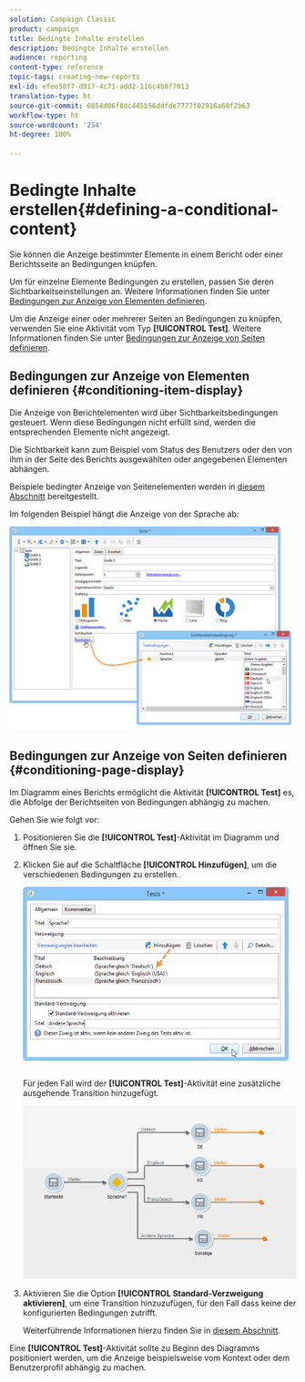 ```yaml
---
solution: Campaign Classic
product: campaign
title: Bedingte Inhalte erstellen
description: Bedingte Inhalte erstellen
audience: reporting
content-type: reference
topic-tags: creating-new-reports
exl-id: efee50f7-d917-4c71-add2-116c4b8f7013
translation-type: ht
source-git-commit: 6854d06f8dc445b56ddfde7777f02916a60f2b63
workflow-type: ht
source-wordcount: '254'
ht-degree: 100%

---
```


# Bedingte Inhalte erstellen{#defining-a-conditional-content}

Sie können die Anzeige bestimmter Elemente in einem Bericht oder einer Berichtsseite an Bedingungen knüpfen.

Um für einzelne Elemente Bedingungen zu erstellen, passen Sie deren Sichtbarkeitseinstellungen an. Weitere Informationen finden Sie unter [Bedingungen zur Anzeige von Elementen definieren](#conditioning-item-display).

Um die Anzeige einer oder mehrerer Seiten an Bedingungen zu knüpfen, verwenden Sie eine Aktivität vom Typ **[!UICONTROL Test]**. Weitere Informationen finden Sie unter [Bedingungen zur Anzeige von Seiten definieren](#conditioning-page-display).

## Bedingungen zur Anzeige von Elementen definieren {#conditioning-item-display}

Die Anzeige von Berichtelementen wird über Sichtbarkeitsbedingungen gesteuert. Wenn diese Bedingungen nicht erfüllt sind, werden die entsprechenden Elemente nicht angezeigt.

Die Sichtbarkeit kann zum Beispiel vom Status des Benutzers oder den von ihm in der Seite des Berichts ausgewählten oder angegebenen Elementen abhängen.

Beispiele bedingter Anzeige von Seitenelementen werden in [diesem Abschnitt](../../web/using/form-rendering.md#defining-fields-conditional-display) bereitgestellt.

Im folgenden Beispiel hängt die Anzeige von der Sprache ab:

![](assets/reporting_display_condition.png)

## Bedingungen zur Anzeige von Seiten definieren {#conditioning-page-display}

Im Diagramm eines Berichts ermöglicht die Aktivität **[!UICONTROL Test]** es, die Abfolge der Berichtseiten von Bedingungen abhängig zu machen.

Gehen Sie wie folgt vor:

1. Positionieren Sie die **[!UICONTROL Test]**-Aktivität im Diagramm und öffnen Sie sie.
1. Klicken Sie auf die Schaltfläche **[!UICONTROL Hinzufügen]**, um die verschiedenen Bedingungen zu erstellen.

   ![](assets/reporting_test_sample.png)

   Für jeden Fall wird der **[!UICONTROL Test]**-Aktivität eine zusätzliche ausgehende Transition hinzugefügt.

   ![](assets/reporting_test_transitions.png)

1. Aktivieren Sie die Option **[!UICONTROL Standard-Verzweigung aktivieren]**, um eine Transition hinzuzufügen, für den Fall dass keine der konfigurierten Bedingungen zutrifft.

   Weiterführende Informationen hierzu finden Sie in [diesem Abschnitt](../../web/using/defining-web-forms-page-sequencing.md#conditional-page-display).

Eine **[!UICONTROL Test]**-Aktivität sollte zu Beginn des Diagramms positioniert werden, um die Anzeige beispielsweise vom Kontext oder dem Benutzerprofil abhängig zu machen.
